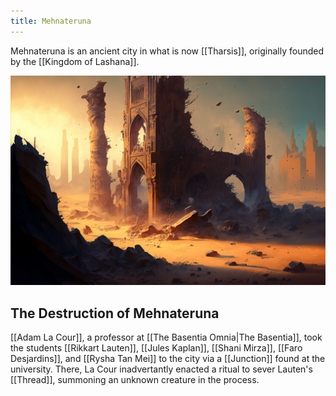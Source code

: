 ```yaml
---
title: Mehnateruna
---
```


Mehnateruna is an ancient city in what is now [[Tharsis]], originally founded by the [[Kingdom of Lashana]].

![The Ruins of Mehnateruna after its destruction|400](./images/Morne_ruins_of_an_ancient_desert_city_standing_in_the_city_cent_2806af03-04ce-40f4-9046-4e216657b0a7.png "right center horizontal")

## The Destruction of Mehnateruna

[[Adam La Cour]], a professor at [[The Basentia Omnia|The Basentia]], took the students [[Rikkart Lauten]], [[Jules Kaplan]], [[Shani Mirza]], [[Faro Desjardins]], and [[Rysha Tan Mei]] to the city via a [[Junction]] found at the university. There, La Cour inadvertantly enacted a ritual to sever Lauten's [[Thread]], summoning an unknown creature in the process.  